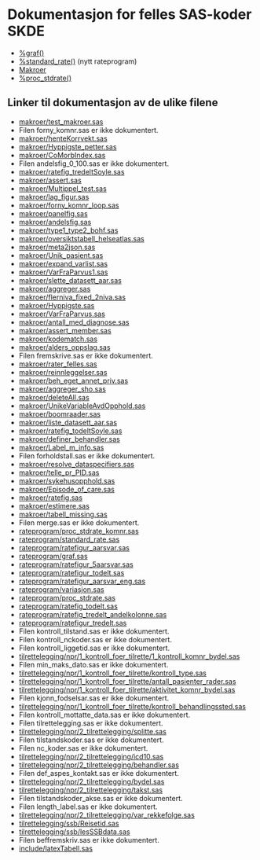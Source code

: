 # Dokumentasjon for felles SAS-koder SKDE

- [%graf()](graf)
- [%standard_rate()](standard_rate) (nytt rateprogram)
- [Makroer](makroer_doc)
- [%proc_stdrate()](rateprogram_doc)


## Linker til dokumentasjon av de ulike filene

- [makroer/test_makroer.sas](test_makroer)
- Filen forny_komnr.sas er ikke dokumentert.
- [makroer/henteKorrvekt.sas](henteKorrvekt)
- [makroer/Hyppigste_petter.sas](Hyppigste_petter)
- [makroer/CoMorbIndex.sas](CoMorbIndex)
- Filen andelsfig_0_100.sas er ikke dokumentert.
- [makroer/ratefig_tredeltSoyle.sas](ratefig_tredeltSoyle)
- [makroer/assert.sas](assert)
- [makroer/Multippel_test.sas](Multippel_test)
- [makroer/lag_figur.sas](lag_figur)
- [makroer/forny_komnr_loop.sas](forny_komnr_loop)
- [makroer/panelfig.sas](panelfig)
- [makroer/andelsfig.sas](andelsfig)
- [makroer/type1_type2_bohf.sas](type1_type2_bohf)
- [makroer/oversiktstabell_helseatlas.sas](oversiktstabell_helseatlas)
- [makroer/meta2json.sas](meta2json)
- [makroer/Unik_pasient.sas](Unik_pasient)
- [makroer/expand_varlist.sas](expand_varlist)
- [makroer/VarFraParvus1.sas](VarFraParvus1)
- [makroer/slette_datasett_aar.sas](slette_datasett_aar)
- [makroer/aggreger.sas](aggreger)
- [makroer/flerniva_fixed_2niva.sas](flerniva_fixed_2niva)
- [makroer/Hyppigste.sas](Hyppigste)
- [makroer/VarFraParvus.sas](VarFraParvus)
- [makroer/antall_med_diagnose.sas](antall_med_diagnose)
- [makroer/assert_member.sas](assert_member)
- [makroer/kodematch.sas](kodematch)
- [makroer/alders_oppslag.sas](alders_oppslag)
- Filen fremskrive.sas er ikke dokumentert.
- [makroer/rater_felles.sas](rater_felles)
- [makroer/reinnleggelser.sas](reinnleggelser)
- [makroer/beh_eget_annet_priv.sas](beh_eget_annet_priv)
- [makroer/aggreger_sho.sas](aggreger_sho)
- [makroer/deleteAll.sas](deleteAll)
- [makroer/UnikeVariableAvdOpphold.sas](UnikeVariableAvdOpphold)
- [makroer/boomraader.sas](boomraader)
- [makroer/liste_datasett_aar.sas](liste_datasett_aar)
- [makroer/ratefig_todeltSoyle.sas](ratefig_todeltSoyle)
- [makroer/definer_behandler.sas](definer_behandler)
- [makroer/Label_m_info.sas](Label_m_info)
- Filen forholdstall.sas er ikke dokumentert.
- [makroer/resolve_dataspecifiers.sas](resolve_dataspecifiers)
- [makroer/telle_pr_PID.sas](telle_pr_PID)
- [makroer/sykehusopphold.sas](sykehusopphold)
- [makroer/Episode_of_care.sas](Episode_of_care)
- [makroer/ratefig.sas](ratefig)
- [makroer/estimere.sas](estimere)
- [makroer/tabell_missing.sas](tabell_missing)
- Filen merge.sas er ikke dokumentert.
- [rateprogram/proc_stdrate_komnr.sas](proc_stdrate_komnr)
- [rateprogram/standard_rate.sas](standard_rate)
- [rateprogram/ratefigur_aarsvar.sas](ratefigur_aarsvar)
- [rateprogram/graf.sas](graf)
- [rateprogram/ratefigur_5aarsvar.sas](ratefigur_5aarsvar)
- [rateprogram/ratefigur_todelt.sas](ratefigur_todelt)
- [rateprogram/ratefigur_aarsvar_eng.sas](ratefigur_aarsvar_eng)
- [rateprogram/variasjon.sas](variasjon)
- [rateprogram/proc_stdrate.sas](proc_stdrate)
- [rateprogram/ratefig_todelt.sas](ratefig_todelt)
- [rateprogram/ratefig_tredelt_andelkolonne.sas](ratefig_tredelt_andelkolonne)
- [rateprogram/ratefigur_tredelt.sas](ratefigur_tredelt)
- Filen kontroll_tilstand.sas er ikke dokumentert.
- Filen kontroll_nckoder.sas er ikke dokumentert.
- Filen kontroll_liggetid.sas er ikke dokumentert.
- [tilrettelegging/npr/1_kontroll_foer_tilrette/1_kontroll_komnr_bydel.sas](1_kontroll_komnr_bydel)
- Filen min_maks_dato.sas er ikke dokumentert.
- [tilrettelegging/npr/1_kontroll_foer_tilrette/kontroll_type.sas](kontroll_type)
- [tilrettelegging/npr/1_kontroll_foer_tilrette/antall_pasienter_rader.sas](antall_pasienter_rader)
- [tilrettelegging/npr/1_kontroll_foer_tilrette/aktivitet_komnr_bydel.sas](aktivitet_komnr_bydel)
- Filen kjonn_fodselsar.sas er ikke dokumentert.
- [tilrettelegging/npr/1_kontroll_foer_tilrette/kontroll_behandlingssted.sas](kontroll_behandlingssted)
- Filen kontroll_mottatte_data.sas er ikke dokumentert.
- Filen tilrettelegging.sas er ikke dokumentert.
- [tilrettelegging/npr/2_tilrettelegging/splitte.sas](splitte)
- Filen tilstandskoder.sas er ikke dokumentert.
- Filen nc_koder.sas er ikke dokumentert.
- [tilrettelegging/npr/2_tilrettelegging/icd10.sas](icd10)
- [tilrettelegging/npr/2_tilrettelegging/behandler.sas](behandler)
- Filen def_aspes_kontakt.sas er ikke dokumentert.
- [tilrettelegging/npr/2_tilrettelegging/bydel.sas](bydel)
- [tilrettelegging/npr/2_tilrettelegging/takst.sas](takst)
- Filen tilstandskoder_akse.sas er ikke dokumentert.
- Filen length_label.sas er ikke dokumentert.
- [tilrettelegging/npr/2_tilrettelegging/var_rekkefolge.sas](var_rekkefolge)
- [tilrettelegging/ssb/Reisetid.sas](Reisetid)
- [tilrettelegging/ssb/lesSSBdata.sas](lesSSBdata)
- Filen beffremskriv.sas er ikke dokumentert.
- [include/latexTabell.sas](latexTabell)
